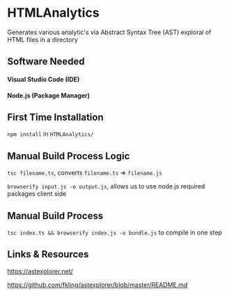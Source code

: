 # HTMLAnalytics
Generates various analytic's via Abstract Syntax Tree (AST) exploral of HTML files in a directory
## Software Needed
#### Visual Studio Code (IDE)
#### Node.js (Package Manager)

## First Time Installation
`npm install` in `HTMLAnalytics/`

## Manual Build Process Logic
`tsc filename.ts`, converts `filename.ts` => `filename.js`

`browserify input.js -o output.js`, allows us to use node.js required packages client side

## Manual Build Process
`tsc index.ts && browserify index.js -o bundle.js` to compile in one step

## Links & Resources
https://astexplorer.net/

https://github.com/fkling/astexplorer/blob/master/README.md

